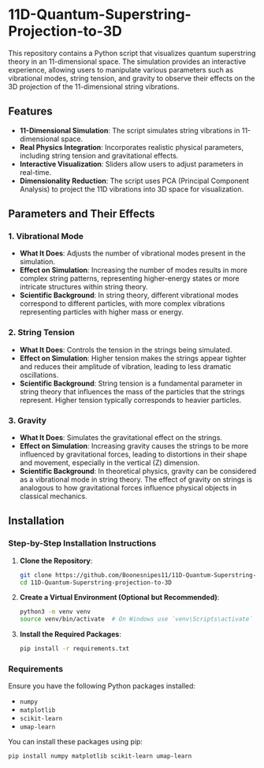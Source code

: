 
# 11D-Quantum-Superstring-Projection-to-3D

This repository contains a Python script that visualizes quantum superstring theory in an 11-dimensional space. The simulation provides an interactive experience, allowing users to manipulate various parameters such as vibrational modes, string tension, and gravity to observe their effects on the 3D projection of the 11-dimensional string vibrations.

## Features

- **11-Dimensional Simulation**: The script simulates string vibrations in 11-dimensional space.
- **Real Physics Integration**: Incorporates realistic physical parameters, including string tension and gravitational effects.
- **Interactive Visualization**: Sliders allow users to adjust parameters in real-time.
- **Dimensionality Reduction**: The script uses PCA (Principal Component Analysis) to project the 11D vibrations into 3D space for visualization.

## Parameters and Their Effects

### 1. Vibrational Mode
- **What It Does**: Adjusts the number of vibrational modes present in the simulation.
- **Effect on Simulation**: Increasing the number of modes results in more complex string patterns, representing higher-energy states or more intricate structures within string theory.
- **Scientific Background**: In string theory, different vibrational modes correspond to different particles, with more complex vibrations representing particles with higher mass or energy.

### 2. String Tension
- **What It Does**: Controls the tension in the strings being simulated.
- **Effect on Simulation**: Higher tension makes the strings appear tighter and reduces their amplitude of vibration, leading to less dramatic oscillations.
- **Scientific Background**: String tension is a fundamental parameter in string theory that influences the mass of the particles that the strings represent. Higher tension typically corresponds to heavier particles.

### 3. Gravity
- **What It Does**: Simulates the gravitational effect on the strings.
- **Effect on Simulation**: Increasing gravity causes the strings to be more influenced by gravitational forces, leading to distortions in their shape and movement, especially in the vertical (Z) dimension.
- **Scientific Background**: In theoretical physics, gravity can be considered as a vibrational mode in string theory. The effect of gravity on strings is analogous to how gravitational forces influence physical objects in classical mechanics.

## Installation

### Step-by-Step Installation Instructions

1. **Clone the Repository**:
    ```bash
    git clone https://github.com/Boonesnipes11/11D-Quantum-Superstring-projection-to-3D.git
    cd 11D-Quantum-Superstring-projection-to-3D
    ```

2. **Create a Virtual Environment (Optional but Recommended)**:
    ```bash
    python3 -m venv venv
    source venv/bin/activate  # On Windows use `venv\Scripts\activate`
    ```

3. **Install the Required Packages**:
    ```bash
    pip install -r requirements.txt
    ```

### Requirements

Ensure you have the following Python packages installed:

- `numpy`
- `matplotlib`
- `scikit-learn`
- `umap-learn`

You can install these packages using pip:

```bash
pip install numpy matplotlib scikit-learn umap-learn
